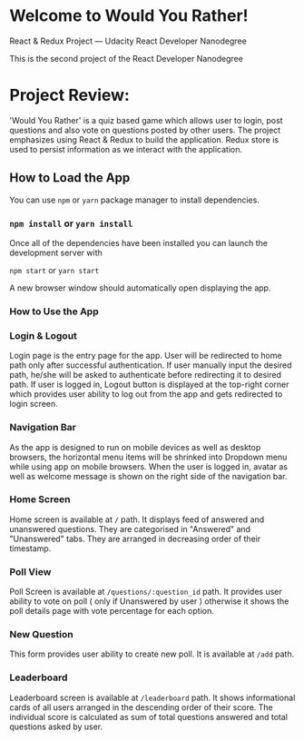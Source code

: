 # Welcome to  Would You Rather!

React & Redux Project — Udacity React Developer Nanodegree

This is the second project of the React Developer Nanodegree


# Project Review:

'Would You Rather' is a quiz based game which allows user to login, post questions and also vote on questions posted by other users. The project emphasizes using React & Redux to build the application. Redux store is used to persist information as we interact with the application.

## How to Load the App

You can use  `npm`  or  `yarn`  package manager to install dependencies.

### [](https://github.com/planetpratik/Would-You-Rather/blob/b552ce456d81402512f14c06d889667a576a88e4/README.md#npm-install-or-yarn-install)`npm install`  or  `yarn install`

Once all of the dependencies have been installed you can launch the development server with

`npm start`  or  `yarn start`

A new browser window should automatically open displaying the app. 

### How to Use the App
### Login & Logout

Login page is the entry page for the app. User will be redirected to home path only after successful authentication. If user manually input the desired path, he/she will be asked to authenticate before redirecting it to desired path. If user is logged in, Logout button is displayed at the top-right corner which provides user ability to log out from the app and gets redirected to login screen.
### Navigation Bar

As the app is designed to run on mobile devices as well as desktop browsers, the horizontal menu items will be shrinked into Dropdown menu while using app on mobile browsers. When the user is logged in, avatar as well as welcome message is shown on the right side of the navigation bar.

### Home Screen

Home screen is available at  `/`  path. It displays feed of answered and unanswered questions. They are categorised in "Answered" and "Unanswered" tabs. They are arranged in decreasing order of their timestamp.
### Poll View

Poll Screen is available at  `/questions/:question_id`  path. It provides user ability to vote on poll ( only if Unanswered by user ) otherwise it shows the poll details page with vote percentage for each option.
### New Question

This form provides user ability to create new poll. It is available at  `/add`  path.
### Leaderboard

Leaderboard screen is available at  `/leaderboard`  path. It shows informational cards of all users arranged in the descending order of their score. The individual score is calculated as sum of total questions answered and total questions asked by user.

